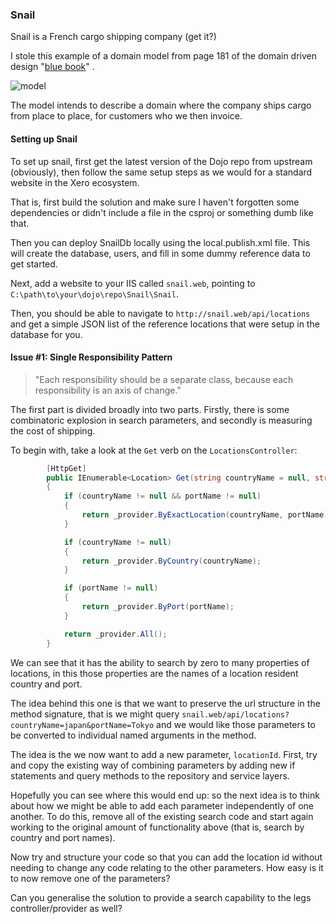 ### Snail

Snail is a French cargo shipping company (get it?)

I stole this example of a domain model from page 181 of the domain
driven design "[blue
book](http://www.amazon.com/Domain-Driven-Design-Tackling-Complexity-Software/dp/0321125215)"
.

![model](http://i.imgur.com/GRhaX1x.jpg)

The model intends to describe a domain where the company ships cargo
from place to place, for customers who we then invoice.

#### Setting up Snail

To set up snail, first get the latest version of the Dojo repo from
upstream (obviously), then follow the same setup steps as we would for
a standard website in the Xero ecosystem.

That is, first build the solution and make sure I haven't forgotten
some dependencies or didn't include a file in the csproj or something
dumb like that.

Then you can deploy SnailDb locally using the local.publish.xml
file. This will create the database, users, and fill in some dummy
reference data to get started.

Next, add a website to your IIS called `snail.web`, pointing to
`C:\path\to\your\dojo\repo\Snail\Snail`.

Then, you should be able to navigate to
`http://snail.web/api/locations` and get a simple JSON list of the
reference locations that were setup in the database for you.


#### Issue #1: Single Responsibility Pattern

> "Each responsibility should be a separate class, because each
  responsibility is an axis of change."

The first part is divided broadly into two parts. Firstly, there is
some combinatoric explosion in search parameters, and secondly is
measuring the cost of shipping.

To begin with, take a look at the `Get` verb on the
`LocationsController`:

```csharp
        [HttpGet]
        public IEnumerable<Location> Get(string countryName = null, string portName = null)
        {
            if (countryName != null && portName != null)
            {
                return _provider.ByExactLocation(countryName, portName);
            }

            if (countryName != null)
            {
                return _provider.ByCountry(countryName);
            }

            if (portName != null)
            {
                return _provider.ByPort(portName);
            }

            return _provider.All();
        }
```

We can see that it has the ability to search by zero to many
properties of locations, in this those properties are the names of a
location resident country and port.

The idea behind this one is that we want to preserve the url structure
in the method signature, that is we might query
`snail.web/api/locations?countryName=japan&portName=Tokyo` and we
would like those parameters to be converted to individual named
arguments in the method.

The idea is the we now want to add a new parameter,
`locationId`. First, try and copy the existing way of combining
parameters by adding new if statements and query methods to the
repository and service layers.

Hopefully you can see where this would end up: so the next idea is to
think about how we might be able to add each parameter independently
of one another. To do this, remove all of the existing search code and
start again working to the original amount of functionality above
(that is, search by country and port names).

Now try and structure your code so that you can add the location id
without needing to change any code relating to the other
parameters. How easy is it to now remove one of the parameters?

Can you generalise the solution to provide a search capability to
the legs controller/provider as well?